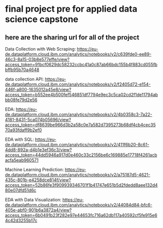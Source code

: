 # final project pre for applied data science capstone 
## here are the sharing url for all of the project

Data Collection with Web Scraping:
https://eu-de.dataplatform.cloud.ibm.com/analytics/notebooks/v2/c639fde0-ee89-46c3-8a15-03b8e577effe/view?access_token=91bcf0629dc58232ccbc41a0c87ab66bdc155b4f883cd055fbbffb95b70a4648


data collection API:
https://eu-de.dataplatform.cloud.ibm.com/analytics/notebooks/v2/f2405d72-e154-446f-a800-1635012a45e8/view?access_token=b552ee4b500fef546851df7794e9ec3c5ca02cd2f1de11794abbb08fe79d2e56

EDA:
https://eu-de.dataplatform.cloud.ibm.com/analytics/notebooks/v2/4b0358c3-7a22-4181-8431-5ca074b05696/view?access_token=df8639be966d3b2a58c0e7a582d7395273b68df4cb4cec3570a93fdaff9b2ef0

EDA with SQL:
https://eu-de.dataplatform.cloud.ibm.com/analytics/notebooks/v2/411f6b20-8c61-4dd8-892a-d4b1e3ef36c3/view?access_token=44dd5946a917d0e460c33c2156be6c169885e17718f4261acbacfa5eab960571

Machine Learning Prediction:
https://eu-de.dataplatform.cloud.ibm.com/analytics/notebooks/v2/a75187d5-4621-435c-801b-e4258dce814f/view?access_token=52b86fe3f909939346701f1b41747e651b5d2fdedd8aee132d480e07dfd51d6c

EDA with Data Visualization:
https://eu-de.dataplatform.cloud.ibm.com/analytics/notebooks/v2/44084d84-bfc6-405e-abf0-901b6a3872a4/view?access_token=6b0491b23f282e97e44653fc716a62db117a40592cf5fe915e64c42d3255b17c
